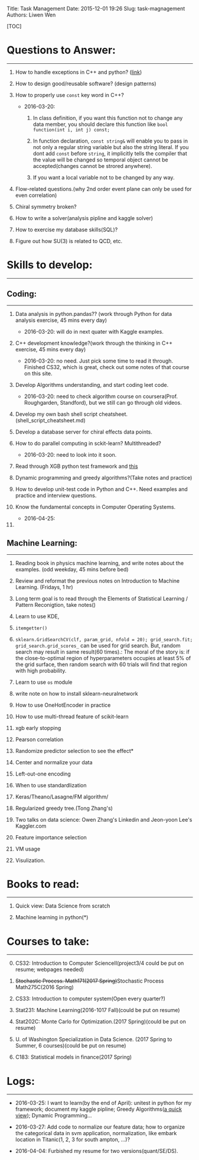 Title: Task Management
Date: 2015-12-01 19:26
Slug: task-magnagement
Authors: Liwen Wen

[TOC]
# Questions to Answer: 
---
1. How to handle exceptions in C++ and python? ([link](https://www.youtube.com/watch?v=P_Kx0i7yXhU&list=PLfVsf4Bjg79Cx42Myce8bIg1nVBVSFKyx))

2. How to design good/reusable software? (design patterns)

3. How to properly use `const` key word in C++? 

      * 2016-03-20:
    
          1. In class definition, if you want this function not to change any data member, you should declare this function like `bool function(int i, int j) const;`     
 
          2. In function declaration, `const string&` will enable you to pass in not only a regular string variable but also the string literal. If you dont add `const` before `string`, it implicitly tells the compiler that the value will be changed so temporal object cannot be accepted(changes cannot be strored anywhere).  
       
          3. If you want a local variable not to be changed by any way.

4. Flow-related questions.(why 2nd order event plane can only be used for even correlation)

5. Chiral symmetry broken?

6. How to write a solver(analysis pipline and kaggle solver)

7. How to exercise my database skills(SQL)? 

8. Figure out how SU(3) is related to QCD, etc. 

# Skills to develop:
---
## Coding: 
---

   1. Data analysis in python.pandas?? (work through Python for data analysis exercise, 45 mins every day)

      * 2016-03-20: will do in next quater with Kaggle examples.

   2. C++ development knowledge?(work through the thinking in C++ exercise, 45 mins every day)

      * 2016-03-20: no need. Just pick some time to read it through. Finished CS32, which is great, check out some notes of that course on this site.

   3. Develop Algorithms understanding, and start coding leet code.

      * 2016-03-20: need to check algorithm course on coursera(Prof. Roughgarden, Standford), but we still can go through old videos.       

   4. Develop my own bash shell script cheatsheet.(shell_script_cheatsheet.md)  

   5. Develop a database server for chiral effects data points. 

   6. How to do parallel computing in sckit-learn? Multithreaded?

      * 2016-03-20: need to look into it soon.

   7. Read through XGB python test framework and [this](http://docs.python-guide.org/en/latest/writing/tests/)

   8. Dynamic programming and greedy algorithms?(Take notes and practice)

   9. How to develop unit-test code in Python and C++. Need examples and practice and interview questions.

   10. Know the fundamental concepts in Computer Operating Systems.

       * 2016-04-25: 

   11. 

## Machine Learning:
---
  
   1. Reading book in physics machine learning, and write notes about the examples. (odd weekday, 45 mins before bed) 

   2. Review and reformat the previous notes on Introduction to Machine Learning. (Fridays, 1 hr)

   3. Long term goal is to read through the Elements of Statistical Learning / Pattern Reconigtion, take notes() 

   4. Learn to use KDE,

   5. `itemgetter()`

   6. `sklearn.GridSearchCV(clf, param_grid, nfold = 20); grid_search.fit; grid_search.grid_scores_` can be used for grid search. But, random search may result in same result(60 times).: The moral of the story is: if the close-to-optimal region of hyperparameters occupies at least 5% of the grid surface, then random search with 60 trials will find that region with high probability. 

   7. Learn to use `os` module

   8. write note on how to install sklearn-neuralnetwork

   9. How to use OneHotEncoder in practice

   10. How to use multi-thread feature of scikit-learn

   11. xgb early stopping

   12. Pearson correlation

   13. Randomize predictor selection to see the effect*

   15. Center and normalize your data

   16. Left-out-one encoding

   17. When to use standardlization

   18. Keras/Theano/Lasagne/FM algorithm/

   19. Regularized greedy tree.(Tong Zhang's)

   20. Two talks on data science: Owen Zhang's Linkedin and Jeon-yoon Lee's Kaggler.com
 
   21. Feature importance selection

   22. VM usage

   23. Visulization.

# Books to read:
---
1. Quick view: Data Science from scratch

2. Machine learning in python(\*)

# Courses to take:
---
0. CS32: Introduction to Computer ScienceII(project3/4 could be put on resume; webpages needed)

1. <del>Stochastic Process. Math171(2017 Spring)</del>Stochastic Process Math275C(2016 Spring)

2. CS33: Introduction to computer system(Open every quarter?)

3. Stat231: Machine Learning(2016-1017 Fall)(could be put on resume)

3. Stat202C: Monte Carlo for Optimization.(2017 Spring)(could be put on resume)

4. U. of Washington Specialization in Data Science. (2017 Spring to Summer, 6 courses)(could be put on resume)

5. C183: Statistical models in finance(2017 Spring)

# Logs:
---
* 2016-03-25: I want to learn(by the end of April): unitest in python for my framework; document my kaggle pipline; Greedy Algorithms([a quick view](https://www.youtube.com/watch?v=cu7TMYj0dBg)); Dynamic Programming...  

* 2016-03-27: Add code to normalize our feature data; how to organize the categorical data in svm application, normalization, like embark location in Titanic(1, 2, 3 for south ampton, ...)?

* 2016-04-04: Furbished my resume for two versions(quant/SE/DS).

